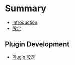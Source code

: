 # Summary

* [Introduction](README.md)
* [設定](configuration.md)

## Plugin Development

* [Plugin 設定](plugin/settings.md)
